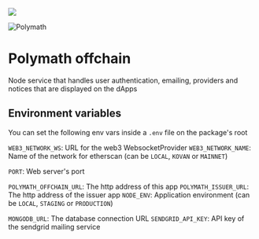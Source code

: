 <a href="https://t.me/polymathnetwork"><img src="https://img.shields.io/badge/50k+-telegram-blue.svg" target="_blank"></a>

![Polymath](Polymath.png)

# Polymath offchain

Node service that handles user authentication, emailing, providers and notices that are displayed on the dApps

## Environment variables

You can set the following env vars inside a `.env` file on the package's root

`WEB3_NETWORK_WS`: URL for the web3 WebsocketProvider
`WEB3_NETWORK_NAME`: Name of the network for etherscan (can be `LOCAL`, `KOVAN` or `MAINNET`)

`PORT`: Web server's port

`POLYMATH_OFFCHAIN_URL`: The http address of this app
`POLYMATH_ISSUER_URL`: The http address of the issuer app
`NODE_ENV`: Application environment (can be `LOCAL`, `STAGING` or `PRODUCTION`)

`MONGODB_URL`: The database connection URL
`SENDGRID_API_KEY`: API key of the sendgrid mailing service
